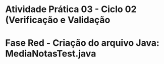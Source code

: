 # Atividade Prática 03 - Ciclo 02 (Verificação e Validação

# Fase Red - Criação do arquivo Java: MediaNotasTest.java
